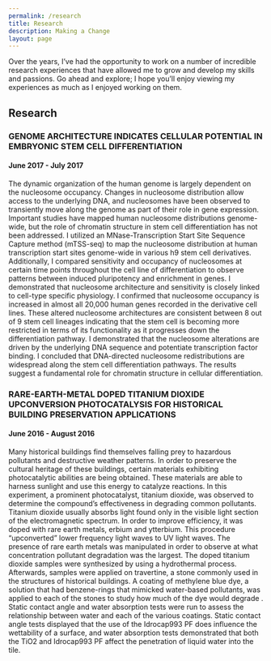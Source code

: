 ```yaml
---
permalink: /research
title: Research
description: Making a Change
layout: page
---
```

Over the years, I’ve had the opportunity to work on a number of incredible research experiences that have allowed me to grow and develop my skills and passions. Go ahead and explore; I hope you’ll enjoy viewing my experiences as much as I enjoyed working on them.

## Research
### GENOME ARCHITECTURE INDICATES CELLULAR POTENTIAL IN EMBRYONIC STEM CELL DIFFERENTIATION
#### June 2017 - July 2017

The dynamic organization of the human genome is largely dependent on the nucleosome occupancy. Changes in nucleosome distribution allow access to the underlying DNA, and nucleosomes have been observed to transiently move along the genome as part of their role in gene expression. Important studies have mapped human nucleosome distributions genome-wide, but the role of chromatin structure in stem cell differentiation has not been addressed. I utilized an MNase-Transcription Start Site Sequence Capture method (mTSS-seq) to map the nucleosome distribution at human transcription start sites genome-wide in various h9 stem cell derivatives. Additionally, I compared sensitivity and occupancy of nucleosomes at certain time points throughout the cell line of differentiation to observe patterns between induced pluripotency and enrichment in genes. I demonstrated that nucleosome architecture and sensitivity is closely linked to cell-type specific physiology. I confirmed that nucleosome occupancy is increased in almost all 20,000 human genes recorded in the derivative cell lines. These altered nucleosome architectures are consistent between 8 out of 9 stem cell lineages indicating that the stem cell is becoming more restricted in terms of its functionality as it progresses down the differentiation pathway. I demonstrated that the nucleosome alterations are driven by the underlying DNA sequence and potentiate transcription factor binding. I concluded that DNA-directed nucleosome redistributions are widespread along the stem cell differentiation pathways. The results suggest a fundamental role for chromatin structure in cellular differentiation.

### RARE-EARTH-METAL DOPED TITANIUM DIOXIDE UPCONVERSION PHOTOCATALYSIS FOR HISTORICAL BUILDING PRESERVATION APPLICATIONS
#### June 2016 - August 2016

Many historical buildings find themselves falling prey to hazardous pollutants and destructive weather patterns. In order to preserve the cultural heritage of these buildings, certain materials exhibiting photocatalytic abilities are being obtained. These materials are able to harness sunlight and use this energy to catalyze reactions. In this experiment, a prominent photocatalyst, titanium dioxide, was observed to determine the compound’s effectiveness in degrading common pollutants. Titanium dioxide usually absorbs light found only in the visible light section of the electromagnetic spectrum. In order to improve efficiency, it was doped with rare earth metals, erbium and ytterbium.  This procedure “upconverted” lower frequency light waves to UV light waves. The presence of rare earth metals was manipulated in order to observe at what concentration pollutant degradation was the largest. The doped titanium dioxide samples were synthesized by using a hydrothermal process. Afterwards, samples were applied on travertine, a stone commonly used in the structures of historical buildings. A coating of methylene blue dye, a solution that had benzene-rings that mimicked water-based pollutants, was applied to each of the stones to study how much of the dye would degrade .  Static contact angle and water absorption tests were run to assess the relationship between water and each of the various coatings. Static contact angle tests displayed that the use of the Idrocap993 PF does influence the wettability of a surface, and water absorption tests demonstrated that both the TiO2 and Idrocap993 PF affect the penetration of liquid water into the tile.